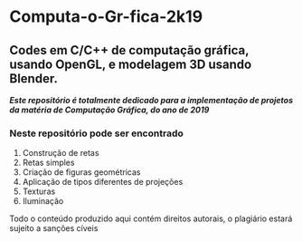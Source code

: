 # Computa-o-Gr-fica-2k19
## Codes em C/C++ de computação gráfica, usando OpenGL, e modelagem 3D usando Blender.

***Este repositório é totalmente dedicado para a implementação de projetos da matéria de Computação Gráfica, do ano de 2019***

### Neste repositório pode ser encontrado

1. Construção de retas
  1. Retas simples
1. Criação de figuras geométricas
1. Aplicação de tipos diferentes de projeções
  1. Texturas
  1. Iluminação
  
<aside class="notice">

Todo o conteúdo produzido aqui contém direitos autorais, o plagiário estará sujeito a sanções cíveis


</aside>
